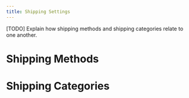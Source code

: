 ```yaml
---
title: Shipping Settings
---
```


[TODO] Explain how shipping methods and shipping categories relate to one another.

# Shipping Methods

# Shipping Categories
